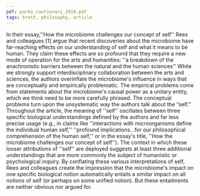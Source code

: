 ```yaml
---
pdf: parke_cautionary_2018.pdf
tags: brett, philosophy, article
---
```


In their essay,''How the microbiome challenges our concept of self'' Rees and colleagues [1] argue that recent discoveries about the microbiome have far-reaching effects on our understanding of self and what it means to be human. They claim these effects are so profound that they require a new mode of operation for the arts and humanities: ''a breakdown of the anachronistic barriers between the natural and the human sciences'' While we strongly support interdisciplinary collaboration between the arts and sciences, the authors overinflate the microbiome's influence in ways that are conceptually and empirically problematic.  The empirical problems come from statements about the microbiome's causal power as a unitary entity, which we think need to be more carefully phrased. The conceptual problems turn upon the unsystematic way the authors talk about the “self.” Throughout the article, the meaning of ''self'' oscillates between three specific biological understandings defined by the authors and far less precise usage (e.g., in claims like ''interactions with microorganisms define the individual human self,'' ''profound implications...for our philosophical comprehension of the human self,'' or in the essay's title, ''How the microbiome challenges our concept of self''). The context in which these looser attributions of ''self'' are deployed suggests at least three additional understandings that are more commonly the subject of humanistic or psychological inquiry. By conflating these various interpretations of self, Rees and colleagues create the impression that the microbiome's impact on one specific biological notion automatically entails a similar impact on all notions of self (or perhaps on some unified notion). But these entailments are neither obvious nor argued for.
